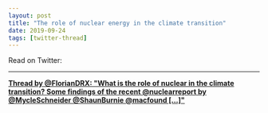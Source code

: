 ```yaml
---
layout: post
title: "The role of nuclear energy in the climate transition"
date: 2019-09-24
tags: [twitter-thread]
---
```


Read on Twitter: <a href="http://bit.ly/2lrrLpZ" target="_blank"><i class="fab fa-twitter-square fa-1x" title="twitter-thread"></i></a> 

---

<div id="tttt_1176581051831001095" data-option="1"><strong><a href="https://threadreaderapp.com/thread/1176581051831001095.html">Thread by @FlorianDRX: "What is the role of nuclear in the climate transition? Some findings of the recent @nuclearreport by @MycleSchneider @ShaunBurnie @macfound […]"</a></strong></div><script async src="https://threadreaderapp.com/embed/1176581051831001095.js" charset="utf-8"></script>
